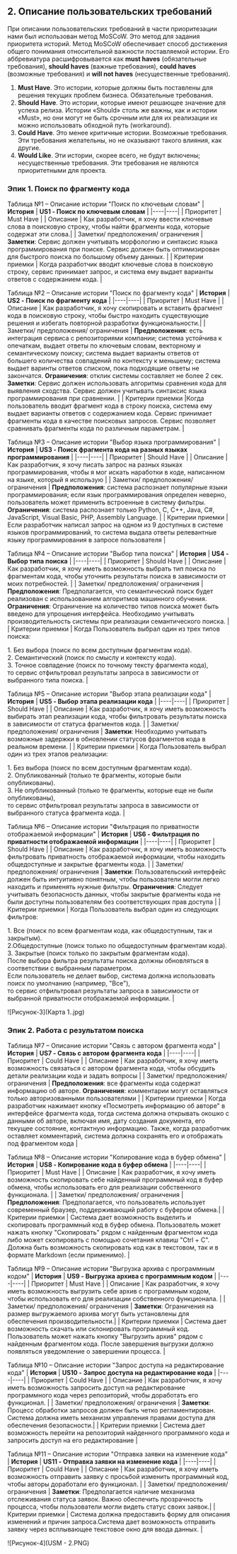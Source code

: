 ## 2. Описание пользовательских требований
  
  При описании пользовательских требований в части приоритезации нами был использован метод MoSCoW. Это метод для задания приоритета историй.  Метод MoSCoW обеспечивает способ достижения общего понимания относительной важности поставляемой истории. Его аббревиатура расшифровывается как **must haves** (обязательные требования), **should haves** (важные требования), **could haves** (возможные требования) и **will not haves** (несущественные требования).<div> 
  1. **Must Have**. Это истории, которые должны быть поставлены для решения текущих проблем бизнеса. Обязательные требования. <div> 
2. **Should Have**. Это истории, которые имеют решающее значение для успеха релиза. Истории «Should» столь же важны, как и истории «Must», но они могут не быть срочным или для их реализации их можно использовать обходной путь (workaround).<div> 
3. **Could Have**. Это менее критичные истории. Возможные требования. Эти требования желательны, но не оказывают такого влияния, как другие.<div> 
4. **Would Like**. Эти истории, скорее всего, не будут включены; несущественные требования. Эти требования не являются приоритетными для проекта. <div> 

### Эпик 1. Поиск по фрагменту кода <div>

Таблица №1 –  Описание истории "Поиск по ключевым словам"
| **История** | **US1 - Поиск по ключевым словам** |
|----|----|
| Приоритет | Must Have |
| Описание | Как разработчик, я хочу ввести ключевые слова в поисковую строку, чтобы найти фрагменты кода, которые содержат эти слова.|
| Заметки/ предположения/ ограничения | **Заметки**: Сервис должен учитывать морфологию и синтаксис языка программирования при поиске. Сервис должен быть оптимизирован для быстрого поиска по большому объему данных. |
| Критерии приемки | Когда разработчик вводит ключевые слова в поисковую строку, сервис принимает запрос, и система ему выдает варианты ответов с содержанием кода.  |


Таблица №2 –  Описание истории "Поиск по фрагменту кода"
| **История** | **US2 - Поиск по фрагменту кода** |
|----|----|
| Приоритет | Must Have |
| Описание | Как разработчик, я хочу скопировать и вставить фрагмент кода в поисковую строку, чтобы  быстро находить существующие решения и избегать повторной разработки функциональности.|
| Заметки/ предположения/ ограничения | **Предположения**: есть интеграция сервиса с репозиториями компании; система устойчива к опечаткам, выдает ответы по ключевым словам, векторному и семантическому поиску; система выдает варианты ответов от большего количества совпадений по контексту к меньшему; система выдает варинты ответов списком, пока подходящие ответы не закончатся. **Ограничения**: отклик системы составляет не более 2 сек. **Заметки**: Сервис должен использовать алгоритмы сравнения кода для выявления сходства. Сервис должен учитывать синтаксис языка программирования при сравнении. |
| Критерии приемки |Когда пользователь вводит фрагмент кода в строку поиска, система ему выдает варианты ответов с содержанием кода. Сервис принимает фрагменты кода в качестве поисковых запросов. Сервис позволяет сравнивать фрагменты кода по различным параметрам.  |


Таблица №3 –  Описание истории "Выбор языка программирования"
| **История** | **US3 - Поиск фрагмента кода на разных языках программирования** |
|----|----|
| Приоритет | Should Have |
| Описание | Как разработчик, я хочу писать запрос на разных языках программирования, чтобы я мог искать наработки в коде, написанном на языке, который я использую |
| Заметки/ предположения/ ограничения | **Предположения**: система распознает популярные языки программирования; если язык программирования определен неверно, пользователь может применить встроенные в систему фильтры. **Ограничения**: система распознает только Python, C,  C++,  Java,  C#,  JavaScript, Visual Basic,  PHP,  Assembly Language. |
| Критерии приемки | Если разработчик написал запрос на одном из 9 доступных в системе языков программирований, то система выдала ответы релевантные языку программирования в запросе пользователя |


Таблица №4 –  Описание истории "Выбор типа поиска"
| **История** | **US4 - Выбор типа поиска** |
|----|----|
| Приоритет | Should Have |
| Описание | Как разработчик, я хочу иметь возможность выбрать тип поиска по фрагментам кода, чтобы уточнить результаты поиска в зависимости от моих потребностей. |
| Заметки/ предположения/ ограничения | **Предположения**:  Предполагается, что семантический поиск будет реализован с использованием алгоритмов машинного обучения. **Ограничения**: Ограничение на количество типов поиска может быть введено для упрощения интерфейса. Необходимо учитывать производительность системы при реализации семантического поиска. |
| Критерии приемки | Когда Пользователь выбрал один из трех типов поиска: <div> 1. Без выбора (поиск по всем доступным фрагментам кода). <div> 2. Семантический (поиск по смыслу и контексту кода). <div> 3. Точное совпадение (поиск по точному тексту фрагмента кода), <div> то сервис отфильтровал результаты запроса в зависимости от выбранного типа поиска. |


Таблица №5 –  Описание истории "Выбор этапа реализации кода"
| **История** | **US5 - Выбор этапа реализации кода** |
|----|----|
| Приоритет | Should Have |
| Описание | Как разработчик, я хочу иметь возможность выбирать этап реализации кода, чтобы фильтровать результаты поиска в зависимости от статуса фрагментов кода. |
| Заметки/ предположения/ ограничения | **Заметки**:  Необходимо учитывать возможные задержки в обновлении статусов фрагментов кода в реальном времени. |
| Критерии приемки | Когда Пользователь выбрал один из трех этапов реализации: <div> 1. Без выбора (поиск по всем доступным фрагментам кода). <div> 2. Опубликованный (только те фрагменты, которые были опубликованы). <div> 3. Не опубликованный (только те фрагменты, которые еще не были опубликованы), <div> то  сервис отфильтровал результаты запроса в зависимости от выбранного статуса фрагмента кода. |


Таблица №6 –  Описание истории "Фильтрация по приватности отображаемой информации"
| **История** | **US6 - Фильтрация по приватности отображаемой информации** |
|----|----|
| Приоритет | Should Have |
| Описание | Как разработчик, я хочу иметь возможность фильтровать приватность отображаемой информации, чтобы находить общедоступные и закрытые фрагменты кода. |
| Заметки/ предположения/ ограничения | **Заметки**: Пользовательский интерфейс должен быть интуитивно понятным, чтобы пользователи могли легко находить и применять нужные фильтры. **Ограничения**: Следует учитывать безопасность данных, чтобы закрытые фрагменты кода не были доступны пользователям без соответствующих прав доступа |
| Критерии приемки | Когда Пользователь выбрал один из следующих фильтров: <div> 1. Все (поиск по всем фрагментам кода, как общедоступным, так и закрытым). <div>  2.Общедоступные (поиск только по общедоступным фрагментам кода). <div> 3. Закрытые (поиск только по закрытым фрагментам кода). <div> После выбора фильтра результаты поиска должны обновляться в соответствии с выбранным параметром. <div> Если пользователь не делает выбор, система должна использовать поиск по умолчанию (например, "Все"), <div> то  сервис отфильтровал результаты запроса в зависимости от выбранной приватности отображаемой информации. |

![Рисунок-3](Карта 1..jpg)

### Эпик 2. Работа с результатом поиска <div>

Таблица №7 –  Описание истории "Связь с автором фрагмента кода"
| **История** | **US7 - Связь с автором фрагмента кода** |
|----|----|
| Приоритет |  Could Have |
| Описание | Как разработчик, я хочу иметь возможность связаться с автором фрагмента кода, чтобы обсудить детали реализации кода и задать вопросы |
| Заметки/ предположения/ ограничения | **Предположения**: все фрагменты кода содержат информацию об авторе. **Ограничения**: комментарии могут оставляться только авторизованными пользователями |
| Критерии приемки | Когда разработчик нажимает кнопку «Посмотреть информацию об авторе" в интерфейсе фрагмента кода, тогда система должна открывать окошко с данными об авторе, включая имя, дату создания документа, его текущее состояние, контактную информацию. Также, когда разработчик оставляет комментарий, система должна сохранять его и отображать под фрагментом кода |


Таблица №8 –  Описание истории "Копирование кода в буфер обмена"
| **История** | **US8 - Копирование кода в буфер обмена** |
|----|----|
| Приоритет |  Must Have |
| Описание | Как разработчик, я хочу иметь возможность скопировать себе найденный программный код в буфер обмена, чтобы использовать его для реализации собственного функционала. |
| Заметки/ предположения/ ограничения | **Предположения**: Предполагается, что пользователь использует современный браузер, поддерживающий работу с буфером обмена.|
| Критерии приемки | Система дает возможность выделить и скопировать программный код в буфер обмена. Пользователь может нажать кнопку "Скопировать" рядом с найденным фрагментом кода либо может скопировать с помощью сочетания клавиш "Ctrl + C". Должна быть возможность скопировать код как в текстовом, так и в формате Markdown (если применимо). |


Таблица №9 –  Описание истории "Выгрузка архива с программным кодом"
| **История** | **US9 - Выгрузка архива с программным кодом** |
|----|----|
| Приоритет |  Must Have |
| Описание | Как разработчик, я хочу иметь возможность выгрузить себе архив с программным кодом, чтобы использовать его для реализации собственного функционала. |
| Заметки/ предположения/ ограничения | **Заметки**: Ограничения на размер выгружаемого архива могут быть установлены для обеспечения производительности.|
| Критерии приемки | Система дает возможность скачать или склонировать программный код. Пользователь может нажать кнопку "Выгрузить архив" рядом с найденным фрагментом кода. После завершения выгрузки должно появляться уведомление о завершении процесса. |


Таблица №10 –  Описание истории "Запрос доступа на редактирование кода"
| **История** | **US10 - Запрос доступа на редактирование кода** |
|----|----|
| Приоритет | Could Have |
| Описание | Как разработчик, я хочу иметь возможность запросить доступ на редактирование программного кода через репозиторий, чтобы доработать его функционал. |
| Заметки/ предположения/ ограничения | **Заметки**: Процесс обработки запросов должен быть четко регламентирован. Система должна иметь механизм управления правами доступа для обеспечения безопасности.|
| Критерии приемки | Система дает возможность перейти на репозиторий найденного программного кода и запросить доступ на его редактирование |


Таблица №11 –  Описание истории "Отправка заявки на изменение кода"
| **История** | **US11 - Отправка заявки на изменение кода** |
|----|----|
| Приоритет | Could Have |
| Описание | Как разработчик, я хочу иметь возможность отправить заявку с просьбой изменить программный код, чтобы авторы доработали его функционал. |
| Заметки/ предположения/ ограничения | **Заметки**: Предполагается наличие механизма отслеживания статуса заявок. Важно обеспечить прозрачность процесса, чтобы пользователи могли видеть статус своих заявок.|
| Критерии приемки | Система должна предоставить форму для описания изменений и причин запроса.Система дает возможность отправить заявку через всплывающее текстовое окно для ввода данных. |

![Рисунок-4](USM - 2.PNG)










